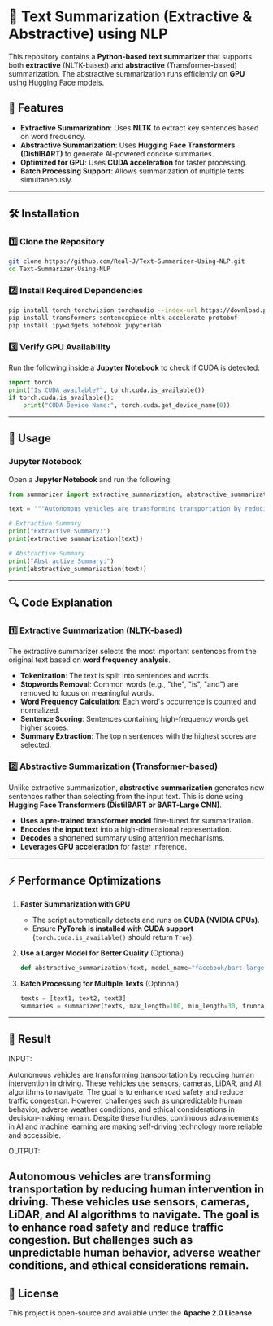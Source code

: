 # 🚀 Text Summarization (Extractive & Abstractive) using NLP

This repository contains a **Python-based text summarizer** that supports both **extractive** (NLTK-based) and **abstractive** (Transformer-based) summarization. The abstractive summarization runs efficiently on **GPU** using Hugging Face models.

## 📌 Features
- **Extractive Summarization**: Uses **NLTK** to extract key sentences based on word frequency.
- **Abstractive Summarization**: Uses **Hugging Face Transformers (DistilBART)** to generate AI-powered concise summaries.
- **Optimized for GPU**: Uses **CUDA acceleration** for faster processing.
- **Batch Processing Support**: Allows summarization of multiple texts simultaneously.

---
## 🛠 Installation
### 1️⃣ Clone the Repository
```bash
git clone https://github.com/Real-J/Text-Summarizer-Using-NLP.git
cd Text-Summarizer-Using-NLP
```

### 2️⃣ Install Required Dependencies
```bash
pip install torch torchvision torchaudio --index-url https://download.pytorch.org/whl/cu121
pip install transformers sentencepiece nltk accelerate protobuf
pip install ipywidgets notebook jupyterlab
```

### 3️⃣ Verify GPU Availability
Run the following inside a **Jupyter Notebook** to check if CUDA is detected:
```python
import torch
print("Is CUDA available?", torch.cuda.is_available())
if torch.cuda.is_available():
    print("CUDA Device Name:", torch.cuda.get_device_name(0))
```

---
## 🚀 Usage
### **Jupyter Notebook**
Open a **Jupyter Notebook** and run the following:

```python
from summarizer import extractive_summarization, abstractive_summarization

text = """Autonomous vehicles are transforming transportation by reducing human intervention in driving. These vehicles use sensors, cameras, LiDAR, and AI algorithms to navigate. The goal is to enhance road safety and reduce traffic congestion. However, challenges such as unpredictable human behavior, adverse weather conditions, and ethical considerations in decision-making remain. Despite these hurdles, continuous advancements in AI and machine learning are making self-driving technology more reliable and accessible."""

# Extractive Summary
print("Extractive Summary:")
print(extractive_summarization(text))

# Abstractive Summary
print("Abstractive Summary:")
print(abstractive_summarization(text))
```

---
## 🔍 Code Explanation
### 1️⃣ **Extractive Summarization (NLTK-based)**
The extractive summarizer selects the most important sentences from the original text based on **word frequency analysis**.

- **Tokenization**: The text is split into sentences and words.
- **Stopwords Removal**: Common words (e.g., "the", "is", "and") are removed to focus on meaningful words.
- **Word Frequency Calculation**: Each word's occurrence is counted and normalized.
- **Sentence Scoring**: Sentences containing high-frequency words get higher scores.
- **Summary Extraction**: The top `n` sentences with the highest scores are selected.

### 2️⃣ **Abstractive Summarization (Transformer-based)**
Unlike extractive summarization, **abstractive summarization** generates new sentences rather than selecting from the input text. This is done using **Hugging Face Transformers (DistilBART or BART-Large CNN)**.

- **Uses a pre-trained transformer model** fine-tuned for summarization.
- **Encodes the input text** into a high-dimensional representation.
- **Decodes** a shortened summary using attention mechanisms.
- **Leverages GPU acceleration** for faster inference.

---
## ⚡ Performance Optimizations
1. **Faster Summarization with GPU**
   - The script automatically detects and runs on **CUDA (NVIDIA GPUs)**.
   - Ensure **PyTorch is installed with CUDA support** (`torch.cuda.is_available()` should return `True`).

2. **Use a Larger Model for Better Quality** (Optional)
   ```python
   def abstractive_summarization(text, model_name="facebook/bart-large-cnn"):
   ```

3. **Batch Processing for Multiple Texts** (Optional)
   ```python
   texts = [text1, text2, text3]
   summaries = summarizer(texts, max_length=100, min_length=30, truncation=True)
   ```
---
## 🔢 Result

INPUT: 

Autonomous vehicles are transforming transportation by reducing human
intervention in driving. These vehicles use sensors, cameras, LiDAR,
and AI algorithms to navigate. The goal is to enhance road safety and
reduce traffic congestion. However, challenges such as
unpredictable human behavior, adverse weather conditions, and ethical
considerations in decision-making remain. Despite these hurdles,
continuous advancements in AI and machine learning are making self-driving 
technology more reliable and accessible.

OUTPUT:

Autonomous vehicles are transforming transportation by reducing human intervention in driving. 
These vehicles use sensors, cameras, LiDAR, and AI algorithms to navigate. The goal is to enhance 
road safety and reduce traffic congestion. But challenges such as unpredictable human behavior,
adverse weather conditions, and ethical considerations remain.
---
## 📜 License
This project is open-source and available under the **Apache 2.0 License**.


